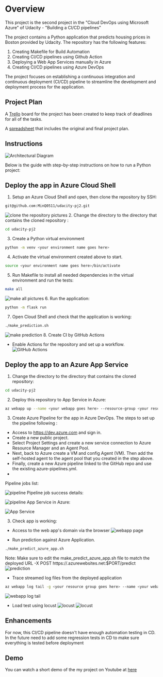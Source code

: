 # Overview

This project is the second project in the "Cloud DevOps using Microsoft Azure" of Udacity - "Building a CI/CD pipelines"  

The project contains a Python application that predicts housing prices in Boston provided by Udacity. The repository has the following features:

1. Creating Makefile for Build Automation
2. Creating CI/CD pipelines using Github Action
3. Deploying a Web App Services manually in Azure
4. Creating CI/CD pipelines using Azure DevOps

The project focuses on establishing a continuous integration and continuous deployment (CI/CD) pipeline to streamline the development and deployment process for the application.

## Project Plan
A [Trello](https://trello.com/b/n9WapJUQ/udacity-pj2-demo) board for the project has been created to keep track of deadlines for all of the tasks.

A [spreadsheet](https://github.com/MinQ0511/udacity-pj2/blob/main/project-management-template.xlsx) that includes the original and final project plan.

## Instructions
![Architectural Diagram](https://github.com/MinQ0511/udacity-pj2/blob/main/Screenshots/sample-architect.png)

Below is the guide with step-by-step instructions on how to run a Python project:
## Deploy the app in Azure Cloud Shell

1. Setup an Azure Cloud Shell and open, then clone the repository by SSH:
``` bash
git@github.com:MinQ0511/udacity-pj2.git
```
![clone the repository pictures](https://github.com/MinQ0511/udacity-pj2/blob/main/Screenshots/cloned-repo.jpg)
2. Change the directory to the directory that contains the cloned repository :
``` bash
cd udacity-pj2
```
3. Create a Python virtual environment
``` bash
python -m venv <your environment name goes here>
```
4. Activate the virtual environment created above to start.
``` bash
source <your environment name goes here>/bin/activate
```
5. Run Makefile to install all needed dependencies in the virtual environment and run the tests:
``` bash
make all
```
![make all pictures](https://github.com/MinQ0511/udacity-pj2/blob/main/Screenshots/make-all-cmd.jpg)
6. Run the application:
``` bash
python -m flask run
```
7. Open Cloud Shell and check that the application is working:
``` bash
./make_prediction.sh
```
![make prediction](link)
8. Create CI by GitHub Actions
- Enable Actions for the repository and set up a workflow.
![GitHub Actions]((https://github.com/MinQ0511/udacity-pj2/blob/main/Screenshots/github-action.jpg))

## Deploy the app to an Azure App Service

1. Change the directory to the directory that contains the cloned repository:
``` bash
cd udacity-pj2
```
2. Deploy this repository to App Service in Azure:
``` bash
az webapp up --name <your webapp goes here> --resource-group <your resource group goes here> --sku B1 --logs --runtime "PYTHON:3.9"
```
3. Create Azure Pipeline for the app in Azure DevOps. The steps to set up the pipeline following :
* Access to https://dev.azure.com and sign in.
* Create a new public project.
* Select Project Settings and create a new service connection to Azure Resource Manager and an Agent Pool.
* Next, back to Azure create a VM and config Agent (VM). Then add the self-hosted agent to the agent pool that you created in the step above.
* Finally, create a new Azure pipeline linked to the GitHub repo and use the existing azure-pipelines.yml. 
* 
Pipeline jobs list:

![pipeline](https://github.com/MinQ0511/udacity-pj2/blob/main/Screenshots/azure-pipeline-success.jpg)
Pipeline job success details:

![pipeline](https://github.com/MinQ0511/udacity-pj2/blob/main/Screenshots/list-azure-pipelines-jobs.jpg)
App Service in Azure:

![App Service](https://github.com/MinQ0511/udacity-pj2/blob/main/Screenshots/app-details.jpg)

3. Check app is working:
* Access to the web app's domain via the browser
![webapp page](https://github.com/MinQ0511/udacity-pj2/blob/main/Screenshots/webapp-run.jpg)

* Run prediction against Azure Application.
``` bash
./make_predict_azure_app.sh 
```
Note: Make sure to edit the make_predict_azure_app.sh file to match the deployed URL
-X POST https://<yourappname>.azurewebsites.net:$PORT/predict
![prediction](https://github.com/MinQ0511/udacity-pj2/blob/main/Screenshots/run-after-deploy-azure-cd.jpg)
* Trace streamed log files from the deployed application
``` bash
az webapp log tail -g <your resource group goes here> --name <your webapp goes here>
```
![webapp log tail](https://github.com/MinQ0511/udacity-pj2/blob/main/Screenshots/log-tail.jpg)

* Load test using locust
![locust](https://github.com/MinQ0511/udacity-pj2/blob/main/Screenshots/locust.jpg)
![locust](https://github.com/MinQ0511/udacity-pj2/blob/main/Screenshots/locust-ouput.jpg)

## Enhancements

For now, this CI/CD pipeline doesn't have enough automation testing in CD. In the future need to add some regression tests in CD to make sure everything is tested before deployment

## Demo 
You can watch a short demo of the my project on Youtube at [here](https://youtu.be/SEG4vM-Dt3w)
